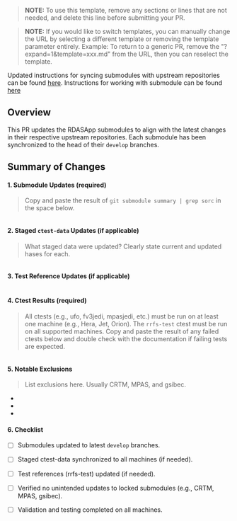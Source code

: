 > **NOTE:** To use this template, remove any sections or lines that are not needed, and delete this line before submitting your PR.

> **NOTE:** If you would like to switch templates, you can manually change the URL by selecting a different template or removing the template parameter entirely. Example: To return to a generic PR, remove the "?expand=1&template=xxx.md" from the URL, then you can reselect the template.

Updated instructions for syncing submodules with upstream repositories can be found [here](https://github.com/NOAA-EMC/RDASApp/wiki/Sync-RDASApp-submodule-with-upstream-repositories).
Instructions for working with submodule can be found [here](https://github.com/NOAA-EMC/RDASApp/wiki/Working-with-RDASApp-submodules)

## Overview
This PR updates the RDASApp submodules to align with the latest changes in their respective upstream repositories. Each submodule has been synchronized to the head of their `develop` branches.

## Summary of Changes

#### 1. Submodule Updates (required)
> Copy and paste the result of `git submodule summary | grep sorc` in the space below.
```
```

#### 2. Staged `ctest-data` Updates (if applicable)
> What staged data were updated? Clearly state current and updated hases for each.
```
```
#### 3. Test Reference Updates (if applicable)
```
```

#### 4. Ctest Results (required)
> All ctests (e.g., ufo, fv3jedi, mpasjedi, etc.) must be run on at least one machine (e.g., Hera, Jet, Orion).
> The `rrfs-test` ctest must be run on all supported machines.
> Copy and paste the result of any failed ctests below and double check with the documentation if failing tests are expected.
```
```

#### 5. Notable Exclusions
> List exclusions here. Usually CRTM, MPAS, and gsibec.
-
-
-

#### 6. Checklist
- [ ] Submodules updated to latest `develop` branches.
- [ ] Staged ctest-data synchronized to all machines (if needed).
- [ ] Test references (rrfs-test) updated (if needed).
- [ ] Verified no unintended updates to locked submodules (e.g., CRTM, MPAS, gsibec).
- [ ] Validation and testing completed on all machines.


